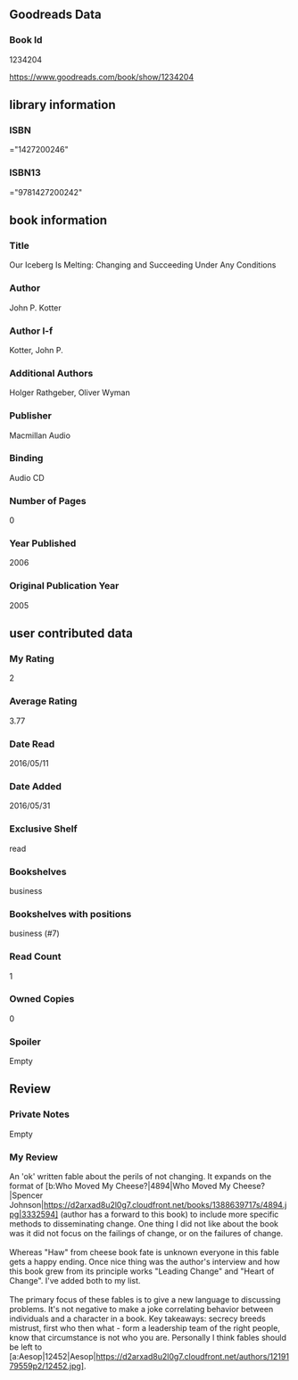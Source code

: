 <!-- This template shows how to bulk convert all columns of data into one markdown file -->
<!-- caveat: substitution key matches column headers from default export. You will get a KeyError if there's a mismatch -->

## Goodreads Data

### Book Id 

1234204

https://www.goodreads.com/book/show/1234204

## library information

### ISBN 
="1427200246"

### ISBN13 
="9781427200242"

## book information

### Title
Our Iceberg Is Melting: Changing and Succeeding Under Any Conditions

### Author 
John P. Kotter

### Author l-f 
Kotter, John P.

### Additional Authors
Holger Rathgeber, Oliver Wyman

### Publisher 
Macmillan Audio

### Binding
Audio CD

### Number of Pages
0

### Year Published
2006

### Original Publication Year 
2005

## user contributed data

### My Rating
2

### Average Rating
3.77

### Date Read
2016/05/11

### Date Added
2016/05/31

### Exclusive Shelf
read

### Bookshelves
business

### Bookshelves with positions
business (#7)

### Read Count
1

### Owned Copies
0

### Spoiler 
Empty

## Review

### Private Notes
Empty

### My Review
An 'ok' written fable about the perils of not changing. It expands on the format of [b:Who Moved My Cheese?|4894|Who Moved My Cheese?|Spencer Johnson|https://d2arxad8u2l0g7.cloudfront.net/books/1388639717s/4894.jpg|3332594] (author has a forward to this book) to include more specific methods to disseminating change. One thing I did not like about the book was it did not focus on the failings of change, or on the failures of change.<br/><br/>Whereas "Haw" from cheese book fate is unknown everyone in this fable gets a happy ending. Once nice thing was the author's interview and how this book grew from its principle works "Leading Change" and "Heart of Change". I've added both to my list.<br/><br/>The primary focus of these fables is to give a new language to discussing problems. It's not negative to make a joke correlating behavior between individuals and a character in a book. Key takeaways: secrecy breeds mistrust, first who then what - form a leadership team of the right people, know that circumstance is not who you are. Personally I think fables should be left to [a:Aesop|12452|Aesop|https://d2arxad8u2l0g7.cloudfront.net/authors/1219179559p2/12452.jpg].